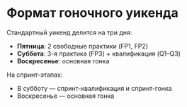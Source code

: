 # Формат гоночного уикенда

Стандартный уикенд делится на три дня:

- **Пятница**: 2 свободные практики (FP1, FP2)
- **Суббота**: 3-я практика (FP3) + квалификация (Q1–Q3)
- **Воскресенье**: основная гонка

На спринт-этапах:
- В субботу — спринт-квалификация и спринт-гонка
- Воскресенье — основная гонка